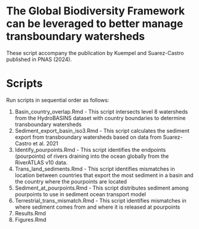 # The Global Biodiversity Framework can be leveraged to better manage transboundary watersheds

These script accompany the publication by Kuempel and Suarez-Castro published in PNAS (2024).


# Scripts

Run scripts in sequential order as follows:

1. Basin_country_overlap.Rmd - This script intersects level 8 watersheds from the HydroBASINS dataset with country boundaries to determine transboundary watersheds
2. Sediment_export_basin_iso3.Rmd - This script calculates the sediment export from transboundary watersheds based on data from Suarez-Castro et al. 2021
3. Identify_pourpoints.Rmd - This script identifies the endpoints (pourpoints) of rivers draining into the ocean globally from the RiverATLAS v10 data.
4. Trans_land_sediments.Rmd - This script identifies mismatches in location between countries that export the most sediment in a basin and the country where the pourpoints are located
5. Sediment_at_pourpoints.Rmd - This script distributes sediment among pourpoints to use in sediment ocean transport model
6. Terrestrial_trans_mismatch.Rmd - This script identifies mismatches in where sediment comes from and where it is released at pourpoints
7. Results.Rmd 
8. Figures.Rmd
